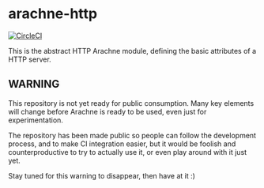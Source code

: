 # arachne-http

[![CircleCI](https://circleci.com/gh/arachne-framework/arachne-core/tree/master.svg?style=shield&circle-token=d25784e9a1041fe6b7ac7bd4ea64641bcc3c1a77)](https://circleci.com/gh/arachne-framework/arachne-http/tree/master)

This is the abstract HTTP Arachne module, defining the basic
attributes of a HTTP server.

## WARNING

This repository is not yet ready for public consumption. Many key
elements will change before Arachne is ready to be used, even just for
experimentation.

The repository has been made public so people can follow the
development process, and to make CI integration easier, but it would
be foolish and counterproductive to try to actually use it, or even
play around with it just yet.

Stay tuned for this warning to disappear, then have at it :)
